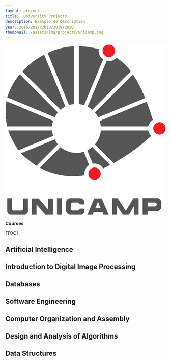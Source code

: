 ```yaml
---
layout: project
title:  University Projects
description: Exemplo de description
year: 2016/2017/2018/2019/2020
thumbnail: /assets/img/projects/unicamp.png
---
```


<img class="img-project" src="/assets/img/projects/unicamp.png" alt="Unicamp"/>


**Courses**

[TOC]


## Artificial Intelligence

## Introduction to Digital Image Processing

## Databases

## Software Engineering

## Computer Organization and Assembly

## Design and Analysis of Algorithms

## Data Structures
